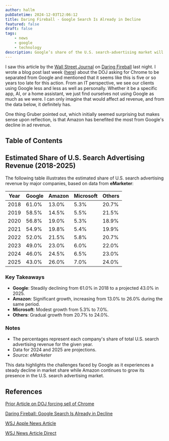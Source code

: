 ```yaml
---
author: hallm
pubDatetime: 2024-12-03T12:06:12
title: Daring Fireball - Google Search Is Already in Decline
featured: false
draft: false
tags:
    - news
    - google
    - technology
description: Google’s share of the U.S. search-advertising market will fall below 50% for the first time since the company began tracking it.
---
```


I saw this article by the [Wall Street Journal](https://www.wsj.com/tech/googling-is-for-old-people-thats-a-problem-for-google-5188a6ed) on [Daring Fireball](https://daringfireball.net/linked/2024/12/02/google-search-decline-mims) last night. I wrote a blog post last week ([here](../us-regulators-google-chromee)) about the DOJ asking for Chrome to be separated from Google and mentioned that it seems like this is five or so years too late for this action. From an IT perspective, we see our clients using Google less and less as well as personally. Whether it be a specific app, AI, or a home assistant, we just find ourselves not using Google as much as we were. I can only imagine that would affect ad revenue, and from the data below, it definitely has.

One thing Gruber pointed out, which initially seemed surprising but makes sense upon reflection, is that Amazon has benefited the most from Google's decline in ad revenue.

## Table of Contents


## Estimated Share of U.S. Search Advertising Revenue (2018-2025)

The following table illustrates the estimated share of U.S. search advertising revenue by major companies, based on data from **eMarketer**:

| Year | Google | Amazon | Microsoft | Others |
|------|--------|--------|-----------|--------|
| 2018 | 61.0%  | 13.0%  | 5.3%      | 20.7%  |
| 2019 | 58.5%  | 14.5%  | 5.5%      | 21.5%  |
| 2020 | 56.8%  | 19.0%  | 5.3%      | 18.9%  |
| 2021 | 54.9%  | 19.8%  | 5.4%      | 19.9%  |
| 2022 | 52.0%  | 21.5%  | 5.8%      | 20.7%  |
| 2023 | 49.0%  | 23.0%  | 6.0%      | 22.0%  |
| 2024 | 46.0%  | 24.5%  | 6.5%      | 23.0%  |
| 2025 | 43.0%  | 26.0%  | 7.0%      | 24.0%  |

### Key Takeaways

- **Google**: Steadily declining from 61.0% in 2018 to a projected 43.0% in 2025.
- **Amazon**: Significant growth, increasing from 13.0% to 26.0% during the same period.
- **Microsoft**: Modest growth from 5.3% to 7.0%.
- **Others**: Gradual growth from 20.7% to 24.0%.

### Notes

- The percentages represent each company's share of total U.S. search advertising revenue for the given year.
- Data for 2024 and 2025 are projections.
- *Source: eMarketer*

This data highlights the challenges faced by Google as it experiences a steady decline in market share while Amazon continues to grow its presence in the U.S. search advertising market.

## References

[Prior Article on DOJ forcing sell of Chrome](../us-regulators-google-chrome)

[Daring Fireball: Google Search Is Already in Decline](https://daringfireball.net/linked/2024/12/02/google-search-decline-mims)

[WSJ Apple News Article](https://apple.news/A1Dk4WVHSSHqAaXcKL2Z03g)

[WSJ News Article Direct](https://www.wsj.com/tech/googling-is-for-old-people-thats-a-problem-for-google-5188a6ed)